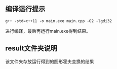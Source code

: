 ## 编译运行提示

`g++ -std=c++11 -o main.exe main.cpp -O2 -lgdi32`

进行编译，最后再运行main.exe得到结果。

## result文件夹说明

该文件夹存放运行得到的圆形霍夫变换的结果
